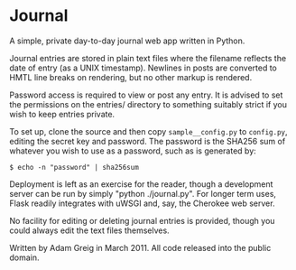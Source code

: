 Journal
=======

A simple, private day-to-day journal web app written in Python.

Journal entries are stored in plain text files where the filename reflects
the date of entry (as a UNIX timestamp). Newlines in posts are converted
to HMTL line breaks on rendering, but no other markup is rendered.

Password access is required to view or post any entry. It is advised to
set the permissions on the entries/ directory to something suitably
strict if you wish to keep entries private.

To set up, clone the source and then copy ``sample__config.py`` to
``config.py``, editing the secret key and password. The password is
the SHA256 sum of whatever you wish to use as a password, such as is
generated by:

``$ echo -n "password" | sha256sum``

Deployment is left as an exercise for the reader, though a development
server can be run by simply "python ./journal.py". For longer term uses,
Flask readily integrates with uWSGI and, say, the Cherokee web server.

No facility for editing or deleting journal entries is provided, though you
could always edit the text files themselves.

Written by Adam Greig in March 2011.
All code released into the public domain.
